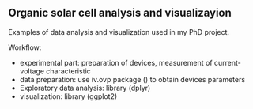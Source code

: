 ## Organic solar cell analysis and visualizayion

Examples of data analysis and visualization used in my PhD project.

Workflow: 
* experimental part: preparation of devices, measurement of current-voltage characteristic
* data preparation: use iv.ovp package () to obtain devices parameters
* Exploratory data analysis: library (dplyr)
* visualization: library (ggplot2)
